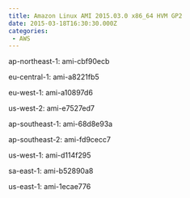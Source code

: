 ```yaml
---
title: Amazon Linux AMI 2015.03.0 x86_64 HVM GP2
date: 2015-03-18T16:30:30.000Z
categories:
 - AWS
---
```


ap-northeast-1: ami-cbf90ecb

eu-central-1: ami-a8221fb5

eu-west-1: ami-a10897d6

us-west-2: ami-e7527ed7

ap-southeast-1: ami-68d8e93a

ap-southeast-2: ami-fd9cecc7

us-west-1: ami-d114f295

sa-east-1: ami-b52890a8

us-east-1: ami-1ecae776

